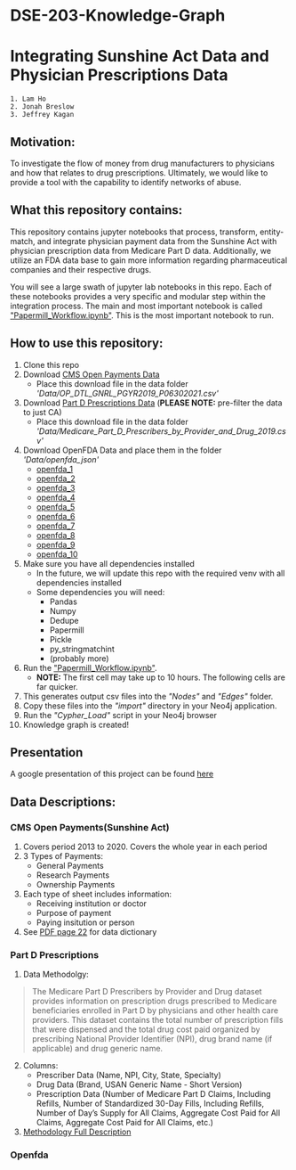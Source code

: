 # DSE-203-Knowledge-Graph
# Integrating Sunshine Act Data and Physician Prescriptions Data
    1. Lam Ho
    2. Jonah Breslow
    3. Jeffrey Kagan
    
## Motivation:
To investigate the flow of money from drug manufacturers to physicians and how that relates to drug prescriptions. Ultimately, we would like to provide a tool with the capability to identify networks of abuse.

## What this repository contains:
This repository contains jupyter notebooks that process, transform, entity-match, and integrate physician payment data from the Sunshine Act with physician prescription data from Medicare Part D data. Additionally, we utilize an FDA data base to gain more information regarding pharmaceutical companies and their respective drugs.

You will see a large swath of jupyter lab notebooks in this repo. Each of these notebooks provides a very specific and modular step within the integration process. The main and most important notebook is called ["Papermill_Workflow.ipynb"](https://github.com/JonahBreslow/DSE-203-Knowledge-Graph/blob/main/Papermill_Workflow.ipynb). This is the most important notebook to run.

## How to use this repository:
1. Clone this repo
1. Download [CMS Open Payments Data](https://openpaymentsdata.cms.gov/dataset/qsys-b88w)
   - Place this download file in the data folder *'Data/OP_DTL_GNRL_PGYR2019_P06302021.csv'*
2. Download [Part D Prescriptions Data](https://data.cms.gov/provider-summary-by-type-of-service/medicare-part-d-prescribers/medicare-part-d-prescribers-by-provider-and-drug/data/2019) (**PLEASE NOTE:** pre-filter the data to just CA)
   - Place this download file in the data folder *'Data/Medicare_Part_D_Prescribers_by_Provider_and_Drug_2019.csv'*
4. Download OpenFDA Data and place them in the folder *'Data/openfda_json'*
   - [openfda_1](https://download.open.fda.gov/drug/label/drug-label-0001-of-0010.json.zip)
   - [openfda_2](https://download.open.fda.gov/drug/label/drug-label-0002-of-0010.json.zip)
   - [openfda_3](https://download.open.fda.gov/drug/label/drug-label-0003-of-0010.json.zip)
   - [openfda_4](https://download.open.fda.gov/drug/label/drug-label-0004-of-0010.json.zip)
   - [openfda_5](https://download.open.fda.gov/drug/label/drug-label-0005-of-0010.json.zip)
   - [openfda_6](https://download.open.fda.gov/drug/label/drug-label-0006-of-0010.json.zip)
   - [openfda_7](https://download.open.fda.gov/drug/label/drug-label-0007-of-0010.json.zip)
   - [openfda_8](https://download.open.fda.gov/drug/label/drug-label-0008-of-0010.json.zip)
   - [openfda_9](https://download.open.fda.gov/drug/label/drug-label-0009-of-0010.json.zip)
   - [openfda_10](https://download.open.fda.gov/drug/label/drug-label-0010-of-0010.json.zip) 
5. Make sure you have all dependencies installed
   - In the future, we will update this repo with the required venv with all dependencies installed
   - Some dependencies you will need:
      - Pandas
      - Numpy
      - Dedupe
      - Papermill
      - Pickle
      - py_stringmatchint
      - (probably more)
6. Run the ["Papermill_Workflow.ipynb"](https://github.com/JonahBreslow/DSE-203-Knowledge-Graph/blob/main/Papermill_Workflow.ipynb).
   - **NOTE:** The first cell may take up to 10 hours. The following cells are far quicker.
7. This generates output csv files into the *"Nodes"* and *"Edges"* folder. 
8. Copy these files into the *"import"* directory in your Neo4j application.
9. Run the *"Cypher_Load"* script in your Neo4j browser
10. Knowledge graph is created!

## Presentation
A google presentation of this project can be found [here](https://docs.google.com/presentation/d/1CTyec4oKKbCgzUxYoKQenyqb7slMrhzmdhBv3PKmnYQ/edit#slide=id.g10623ce2b3e_2_283)


## Data Descriptions:

### CMS Open Payments(Sunshine Act)
1. Covers period 2013 to 2020. Covers the whole year in each period
2. 3 Types of Payments:
   - General Payments
   - Research Payments
   - Ownership Payments
3. Each type of sheet includes information:
   - Receiving institution or doctor
   - Purpose of payment
   - Paying insitution or person
4. See [PDF page 22](https://www.cms.gov/OpenPayments/Downloads/OpenPaymentsDataDictionary.pdf) for data dictionary
### Part D Prescriptions
1. Data Methodolgy:
>The Medicare Part D Prescribers by Provider and Drug dataset provides information on prescription drugs prescribed to Medicare beneficiaries enrolled in Part D by physicians and other health care providers. This dataset contains the total number of prescription fills that were dispensed and the total drug cost paid organized by prescribing National Provider Identifier (NPI), drug brand name (if applicable) and drug generic name.
2. Columns:
   - Prescriber Data (Name, NPI, City, State, Specialty)
   - Drug Data (Brand, USAN Generic Name - Short Version)
   - Prescription Data (Number of Medicare Part D Claims, Including Refills, Number of Standardized 30-Day Fills, Including Refills, Number of Day’s Supply for All Claims, Aggregate Cost Paid for All Claims, Aggregate Cost Paid for All Claims, etc.)
3. [Methodology Full Description](https://data.cms.gov/resources/medicare-part-d-prescribers-by-provider-and-drug-data-dictionary)
### Openfda
